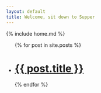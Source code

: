```yaml
---
layout: default
title: Welcome, sit down to Supper
---
```


{% include home.md %}
	
<ul>
{% for post in site.posts %}
  <li class="post">
    <h1><a href="{{ site.baseurl }}{{ post.url }}">{{ post.title }}</a></h1>
  </li>
{% endfor %}
</ul>